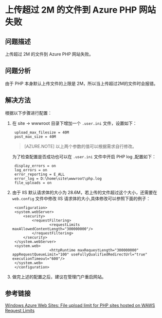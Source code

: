 <properties
    pageTitle="上传超过 2M 的文件到 Azure PHP 网站失败"
    description="上传超过 2M 的文件到 Azure PHP 网站失败"
    service=""
    resource="webapps"
    authors="高手"
    displayOrder=""
    selfHelpType=""
    supportTopicIds=""
    productPesIds=""
    resourceTags="Web Apps, PHP, Upload File"
    cloudEnvironments="MoonCake" />
<tags
    ms.service="web-apps-aog"
    ms.date=""
    wacn.date="03/16/2017" />
# 上传超过 2M 的文件到 Azure PHP 网站失败

## **问题描述**

上传超过 2M 的文件到 Azure PHP 网站失败。

## **问题分析**

由于 PHP 本身默认上传文件的上限是 2M，所以当上传超过2M的文件时会报错。

## **解决方法**

根据以下步骤进行配置：

1. 在 site -> wwwroot 目录下增加一个 `.user.ini` 文件，设置如下：

        upload_max_filesize = 40M
        post_max_size = 40M

    >[AZURE.NOTE] 以上两个参数的值可以根据需求自行修改。

    为了检查配置是否成功也可以在 `.user.ini` 文件中开启 PHP log ,配置如下：

        display_errors = on
        log_errors = on 
        error_reporting = E_ALL
        error_log = D:\home\site\wwwroot\php.log
        file_uploads = on

2. 由于 IIS 默认请求体的大小为 28.6M，若上传的文件超过这个大小，还需要在 `web.config` 文件中修改 IIS 请求体的大小,具体修改可以参照下面的例子：

        <configuration>
        <system.webServer>
            <security>
                <requestFiltering>
                        <requestLimits maxAllowedContentLength="300000000"/>
                </requestFiltering>
            </security>
        </system.webServer>
        <system.web>
                        <httpRuntime maxRequestLength="300000000" appRequestQueueLimit="100" useFullyQualifiedRedirectUrl="true" executionTimeout="600"/>
        </system.web>
        </configuration>

3. 做完上述的配置之后，建议在管理门户重启网站。

## **参考链接**

[Windows Azure Web Sites: File upload limit for PHP sites hosted on WAWS](https://blogs.msdn.microsoft.com/kaushal/2014/01/01/windows-azure-web-sites-file-upload-limit-for-php-sites-hosted-on-waws/)<br>
[Request Limits](https://www.iis.net/configreference/system.webserver/security/requestfiltering/requestlimits#001) 

